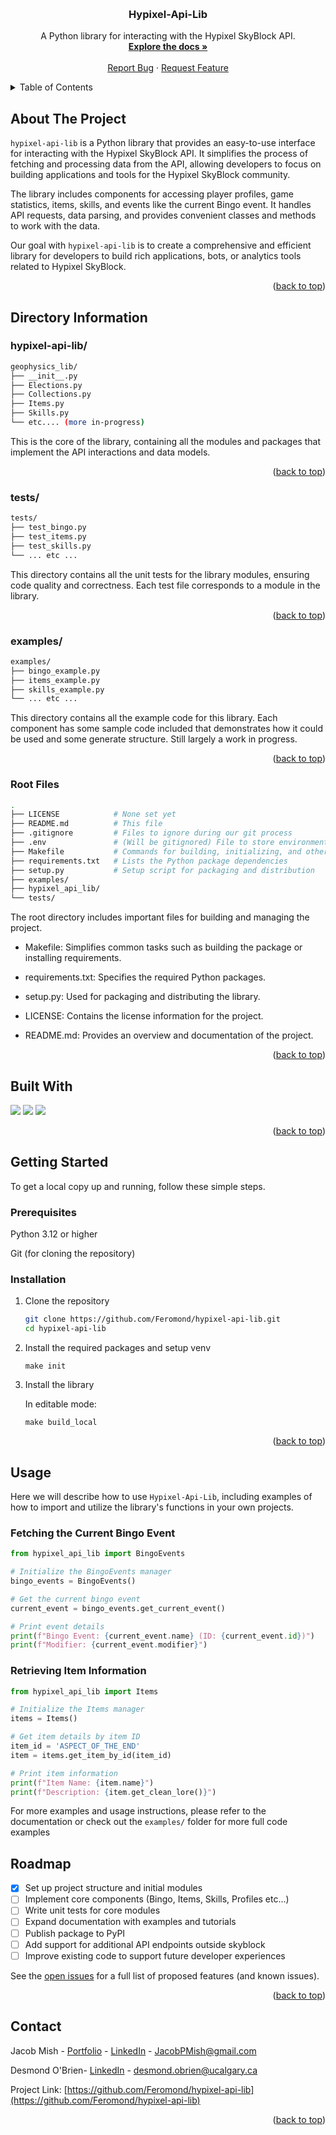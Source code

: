<a name="readme-top"></a>

<br /> 
<div align="center"> 
<h3 align="center">Hypixel-Api-Lib</h3> 
<p align="center"> A Python library for interacting with the Hypixel SkyBlock API.
<br /> 
<a href="https://github.com/Feromond/hypixel-api-lib"><strong>Explore the docs »</strong></a> <br /> 
<br /> 
<a href="https://github.com/Feromond/hypixel-api-lib/issues">Report Bug</a> · <a href="https://github.com/Feromond/hypixel-api-lib/issues">Request Feature</a> </p> </div> 
<details> 
<summary>Table of Contents</summary> 
<ol> <li> <a href="#about-the-project">About The Project</a> </li> <li>
<a href="#directory-information">Directory Information</a></li> <ul> <li>
<a href="#hypixel-api-lib">hypixel-api-lib/</a></li> 
<li><a href="#tests">tests/</a></li> 
<li><a href="#examples">examples/</a></li> 
<li><a href="#root-files">Root Files</a></li> </ul> 
<li><a href="#built-with">Built With</a></li> 
<li> <a href="#getting-started">Getting Started</a> <ul> 
<li><a href="#prerequisites">Prerequisites</a></li> 
<li><a href="#installation">Installation</a></li> </ul> </li> 
<li><a href="#usage">Usage</a></li> 
<li><a href="#roadmap">Roadmap</a></li> 
<li><a href="#contact">Contact</a></li> </ol> </details>

<!-- ABOUT THE PROJECT -->

## About The Project

`hypixel-api-lib` is a Python library that provides an easy-to-use interface for interacting with the Hypixel SkyBlock API. It simplifies the process of fetching and processing data from the API, allowing developers to focus on building applications and tools for the Hypixel SkyBlock community.

The library includes components for accessing player profiles, game statistics, items, skills, and events like the current Bingo event. It handles API requests, data parsing, and provides convenient classes and methods to work with the data.

Our goal with `hypixel-api-lib` is to create a comprehensive and efficient library for developers to build rich applications, bots, or analytics tools related to Hypixel SkyBlock.

<p align="right">(<a href="#readme-top">back to top</a>)</p>

## Directory Information

### **hypixel-api-lib/**

```sh
geophysics_lib/
├── __init__.py
├── Elections.py
├── Collections.py
├── Items.py
├── Skills.py
└── etc.... (more in-progress)
```

This is the core of the library, containing all the modules and packages that implement the API interactions and data models.

<p align="right">(<a href="#readme-top">back to top</a>)</p>

### **tests/**

```sh
tests/
├── test_bingo.py
├── test_items.py
├── test_skills.py
└── ... etc ...
```

This directory contains all the unit tests for the library modules, ensuring code quality and correctness. Each test file corresponds to a module in the library.

<p align="right">(<a href="#readme-top">back to top</a>)</p>

### **examples/**

```sh
examples/
├── bingo_example.py
├── items_example.py
├── skills_example.py
└── ... etc ...
```

This directory contains all the example code for this library. Each component has some sample code included that demonstrates how it could be used and some generate structure. Still largely a work in progress.

<p align="right">(<a href="#readme-top">back to top</a>)</p>

### **Root Files**

```sh
.
├── LICENSE            # None set yet
├── README.md          # This file
├── .gitignore         # Files to ignore during our git process
├── .env               # (Will be gitignored) File to store environment vairables such as API keys for examples.
├── Makefile           # Commands for building, initializing, and other tasks
├── requirements.txt   # Lists the Python package dependencies
├── setup.py           # Setup script for packaging and distribution
├── examples/
├── hypixel_api_lib/
└── tests/

```

The root directory includes important files for building and managing the project.

- Makefile: Simplifies common tasks such as building the package or installing requirements.

- requirements.txt: Specifies the required Python packages.

- setup.py: Used for packaging and distributing the library.

- LICENSE: Contains the license information for the project.

- README.md: Provides an overview and documentation of the project.

<p align="right">(<a href="#readme-top">back to top</a>)</p>

## Built With

![](https://img.shields.io/badge/Code-Python-informational?style=flat&logo=Python&logoColor=white&color=4AB197)
![](https://img.shields.io/badge/Package-Requests-informational?style=flat&logo=Requests&logoColor=white&color=4AB197)
![](https://img.shields.io/badge/Package-Pandas-informational?style=flat&logo=Pandas&logoColor=white&color=4AB197)

<p align="right">(<a href="#readme-top">back to top</a>)</p>

<!-- GETTING STARTED -->

## Getting Started

To get a local copy up and running, follow these simple steps.

### Prerequisites

Python 3.12 or higher

Git (for cloning the repository)

### Installation

1. Clone the repository

   ```sh
   git clone https://github.com/Feromond/hypixel-api-lib.git
   cd hypixel-api-lib
   ```

2. Install the required packages and setup venv

   ```make
   make init
   ```

3. Install the library

   In editable mode:

   ```make
   make build_local
   ```

      <p align="right">(<a href="#readme-top">back to top</a>)</p>

<!-- USAGE EXAMPLES -->

## Usage

Here we will describe how to use `Hypixel-Api-Lib`, including examples of how to import and utilize the library's functions in your own projects.

### Fetching the Current Bingo Event

```Python
from hypixel_api_lib import BingoEvents

# Initialize the BingoEvents manager
bingo_events = BingoEvents()

# Get the current bingo event
current_event = bingo_events.get_current_event()

# Print event details
print(f"Bingo Event: {current_event.name} (ID: {current_event.id})")
print(f"Modifier: {current_event.modifier}")

```

### Retrieving Item Information

```Python
from hypixel_api_lib import Items

# Initialize the Items manager
items = Items()

# Get item details by item ID
item_id = 'ASPECT_OF_THE_END'
item = items.get_item_by_id(item_id)

# Print item information
print(f"Item Name: {item.name}")
print(f"Description: {item.get_clean_lore()}")

```

For more examples and usage instructions, please refer to the documentation or check out the `examples/` folder for more full code examples

<!-- ROADMAP -->

## Roadmap

- [x] Set up project structure and initial modules
- [ ] Implement core components (Bingo, Items, Skills, Profiles etc...)
- [ ] Write unit tests for core modules
- [ ] Expand documentation with examples and tutorials
- [ ] Publish package to PyPI
- [ ] Add support for additional API endpoints outside skyblock
- [ ] Improve existing code to support future developer experiences

See the [open issues](https://github.com/Feromond/hypixel-api-lib/issues) for a full list of proposed features (and known issues).

<p align="right">(<a href="#readme-top">back to top</a>)</p>

<!-- CONTACT -->

## Contact

Jacob Mish - [Portfolio](https://jacobmish.com) - [LinkedIn](https://www.linkedin.com/in/jacob-mish-25915722a/) - JacobPMish@gmail.com

Desmond O'Brien- [LinkedIn](https://www.linkedin.com/in/des-ob/) - desmond.obrien@ucalgary.ca

Project Link: [https://github.com/Feromond/hypixel-api-lib](https://github.com/Feromond/hypixel-api-lib)

<p align="right">(<a href="#readme-top">back to top</a>)</p>
